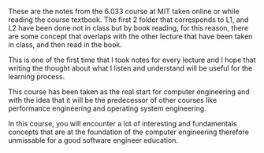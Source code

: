 These are the notes from the 6.033 course at MIT taken online
or while reading the course textbook. The first 2 folder
that corresponds to L1, and L2 have been done not in class
but by book reading, for this reason, there are some
concept that overlaps with the other lecture that
have been taken in class, and then read in the book.

This is one of the first time that I took notes for every
lecture and I hope that writing the thought about what
I listen and understand will be useful for the learning
process.

This course has been taken as the real start for computer
engineering and with the idea that it will be the predecessor
of other courses like performance engineering and operating
system engineering.

In this course, you will encounter a lot of interesting
and fundamentals concepts that are at the foundation of the
computer engineering therefore unmissable for a good
software engineer education.
